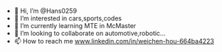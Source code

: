 - 👋 Hi, I’m @Hans0259
- 👀 I’m interested in cars,sports,codes
- 🌱 I’m currently learning MTE in McMaster
- 💞️ I’m looking to collaborate on automotive,robotic...
- 📫 How to reach me www.linkedin.com/in/weichen-hou-664ba4223

<!---
Hans0259/Hans0259 is a ✨ special ✨ repository because its `README.md` (this file) appears on your GitHub profile.
You can click the Preview link to take a look at your changes.
--->
